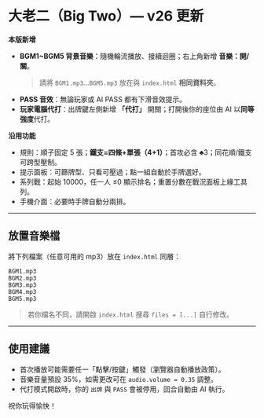 # 大老二（Big Two）— v26 更新

**本版新增**
- **BGM1~BGM5 背景音樂**：隨機輪流播放、接續迴圈；右上角新增 **音樂：開/關**。  
  > 請將 `BGM1.mp3`…`BGM5.mp3` 放在與 `index.html` **相同資料夾**。  
- **PASS 音效**：無論玩家或 AI PASS 都有下滑音效提示。  
- **玩家電腦代打**：出牌鍵左側新增 **「代打」** 開關；打開後你的座位由 AI 以**同等強度**代打。

**沿用功能**
- 規則：順子固定 5 張；**鐵支=四條+單張（4+1）**；首攻必含 ♣3；同花順/鐵支可跨型壓制。  
- 提示面板：可篩牌型、只看可壓過；點一組自動於手牌選好。  
- 系列戰：起始 10000，任一人 ≤0 顯示排名；重置分數在戰況面板上緣工具列。  
- 手機介面：必要時手牌自動分兩排。

---

## 放置音樂檔
將下列檔案（任意可用的 mp3）放在 `index.html` 同層：
```
BGM1.mp3
BGM2.mp3
BGM3.mp3
BGM4.mp3
BGM5.mp3
```
> 若你檔名不同，請開啟 `index.html` 搜尋 `files = [...]` 自行修改。

---

## 使用建議
- 首次播放可能需要任一「點擊/按鍵」觸發（瀏覽器自動播放政策）。  
- 音樂音量預設 35%，如需更改可在 `audio.volume = 0.35` 調整。  
- 代打模式開啟時，你的 `出牌` 與 `PASS` 會被停用，回合自動由 AI 執行。

祝你玩得愉快！
